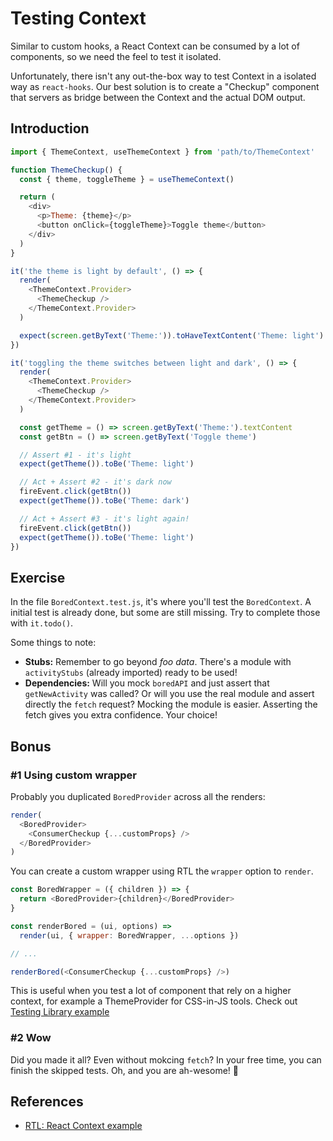 # Testing Context

Similar to custom hooks, a React Context can be consumed by a lot of components, so we need the feel to test it isolated.

Unfortunately, there isn't any out-the-box way to test Context in a isolated way as `react-hooks`. Our best solution is to create a "Checkup" component that servers as bridge between the Context and the actual DOM output.

## Introduction

```js
import { ThemeContext, useThemeContext } from 'path/to/ThemeContext'

function ThemeCheckup() {
  const { theme, toggleTheme } = useThemeContext()

  return (
    <div>
      <p>Theme: {theme}</p>
      <button onClick={toggleTheme}>Toggle theme</button>
    </div>
  )
}

it('the theme is light by default', () => {
  render(
    <ThemeContext.Provider>
      <ThemeCheckup />
    </ThemeContext.Provider>
  )

  expect(screen.getByText('Theme:')).toHaveTextContent('Theme: light')
})

it('toggling the theme switches between light and dark', () => {
  render(
    <ThemeContext.Provider>
      <ThemeCheckup />
    </ThemeContext.Provider>
  )

  const getTheme = () => screen.getByText('Theme:').textContent
  const getBtn = () => screen.getByText('Toggle theme')

  // Assert #1 - it's light
  expect(getTheme()).toBe('Theme: light')

  // Act + Assert #2 - it's dark now
  fireEvent.click(getBtn())
  expect(getTheme()).toBe('Theme: dark')

  // Act + Assert #3 - it's light again!
  fireEvent.click(getBtn())
  expect(getTheme()).toBe('Theme: light')
})
```

## Exercise

In the file `BoredContext.test.js`, it's where you'll test the `BoredContext`. A initial test is already done, but some are still missing. Try to complete those with `it.todo()`.

Some things to note:

- **Stubs:** Remember to go beyond _foo data_. There's a module with `activityStubs` (already imported) ready to be used!
- **Dependencies:** Will you mock `boredAPI` and just assert that `getNewActivity` was called? Or will you use the real module and assert directly the `fetch` request? Mocking the module is easier. Asserting the fetch gives you extra confidence. Your choice!

## Bonus

### #1 Using custom wrapper

Probably you duplicated `BoredProvider` across all the renders:

```js
render(
  <BoredProvider>
    <ConsumerCheckup {...customProps} />
  </BoredProvider>
)
```

You can create a custom wrapper using RTL the `wrapper` option to `render`.

```js
const BoredWrapper = ({ children }) => {
  return <BoredProvider>{children}</BoredProvider>
}

const renderBored = (ui, options) =>
  render(ui, { wrapper: BoredWrapper, ...options })

// ...

renderBored(<ConsumerCheckup {...customProps} />)
```

This is useful when you test a lot of component that rely on a higher context, for example a ThemeProvider for CSS-in-JS tools. Check out [Testing Library example](https://testing-library.com/docs/react-testing-library/setup#custom-render)

### #2 Wow

Did you made it all? Even without mokcing `fetch`? In your free time, you can finish the skipped tests. Oh, and you are ah-wesome! 🚀

## References

- [RTL: React Context example](https://testing-library.com/docs/example-react-context)
